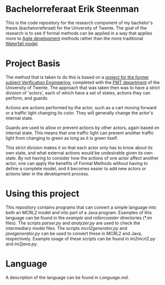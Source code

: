Bachelorreferaat Erik Steenman
==============================

This is the code repository for the research component of my bachelor's thesis (bachelorreferaat) for the University of Twente. The goal of the research is to see if formal methods can be applied in a way that applies more to [Agile development](https://en.wikipedia.org/wiki/Agile_software_development) methods rather than the more traditional [Waterfall model](https://en.wikipedia.org/wiki/Waterfall_model).

Project Basis
=============
The method that is taken to do this is based on a [project for the former subject Verification Engineering](https://github.com/lesteenman/Verification-Engineering), completed with the [FMT department](http://fmt.cs.utwente.nl/) of the University of Twente. The approach that was taken then was to have a strict division of 'actors', each of which have a set of states, actions they can perform, and guards.

Actions are actions performed by the actor, such as a cart moving forward or a traffic light changing its color. They will generally change the actor's internal state.

Guards are used to allow or prevent actions by other actors, again based on internal state. This means that one traffic light can prevent another traffic light from changing to green as long as it is green itself.

This strict division makes it so that each actor only has to know about its own state, and what external actions would be undesirable given its own state. By not having to consider how the actions of one actor affect another actor, one can apply the benefits of Formal Methods without having to define a complete model, and it becomes easier to add new actors or actions later in the development process.

Using this project
==================
This repository contains programs that can convert a simple language into both an MCRL2 model and into part of a Java program. Examples of this language can be found in the _example_ and _rollercoaster_ directories (\*.im files). The scripts _parser.py_ and _analyzer.py_ are used to check the intermediary model files. The scripts _mcrl2generator.py_ and _javagenerator.py_ can be used to convert these in MCRL2 and Java, respectively. Example usage of these scripts can be found in _im2mcrl2.py_ and _im2java.py_.

Language
========
A description of the language can be found in _Language.md_.
